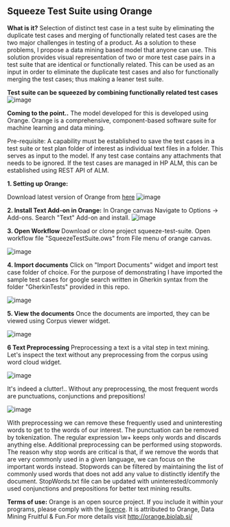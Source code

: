 
## **Squeeze Test Suite using Orange**

**What is it?**
Selection of distinct test case in a test suite by eliminating the duplicate test cases and merging of functionally related test cases are the two major challenges in testing of a product. As a solution to these problems, I propose a data mining based model that anyone can use. This solution provides visual representation of two or more test case pairs in a test suite that are identical or functionally related. This can be used as an input in order to eliminate the duplicate test cases and also for functionally merging the test cases; thus making a leaner test suite.

**Test suite can be squeezed by combining functionally related test cases**
![image](https://user-images.githubusercontent.com/4659907/49638785-43a39100-fa2f-11e8-9a6e-e6fdaf49ed15.png)

**Coming to the point..**
The model developed for this is developed using Orange. Orange is a comprehensive, component-based software suite for machine learning and data mining.

Pre-requisite:
A capability must be established to save the test cases in a test suite or test plan folder of interest as individual text files in a folder. This serves as input to the model. If any test case contains any attachments that needs to be ignored. If the test cases are managed in HP ALM, this can be established using REST API of ALM.

**1. Setting up Orange:**

Download latest version of Orange from [here]( https://orange.biolab.si/download/)
![image](https://user-images.githubusercontent.com/4659907/48974700-3e386500-f085-11e8-8d69-6dbe96baa3a1.png)

**2. Install Text Add-on in Orange:**
In Orange canvas Navigate to Options -> Add-ons. Search "Text" Add-on and install.
![image](https://user-images.githubusercontent.com/4659907/48977956-89289b80-f0ca-11e8-80bc-d300ee3fdbb8.png)


**3. Open Workflow**
Download or clone project squeeze-test-suite. Open workflow file "SqueezeTestSuite.ows" from File menu of orange canvas.

![image](https://user-images.githubusercontent.com/4659907/48978565-05bf7800-f0d3-11e8-9f25-801fd28ba6b7.png)


**4. Import documents**
Click on "Import Documents" widget and import test case folder of choice. For the purpose of demonstrating I have imported the sample test cases for google search written in Gherkin syntax from the folder "GherkinTests" provided in this repo.

![image](https://user-images.githubusercontent.com/4659907/49338041-0dd36680-f643-11e8-9cec-7c4383d6ae5f.png)

**5. View the documents**
Once the documents are imported, they can be viewed using Corpus viewer widget.

![image](https://user-images.githubusercontent.com/4659907/49342553-da183100-f682-11e8-94a5-80a93124e3ee.png)

**6 Text Preprocessing**
Preprocessing a text is a vital step in text mining. Let's inspect the  text without any preprocessing from the corpus using word cloud widget.


![image](https://user-images.githubusercontent.com/4659907/49342606-ae497b00-f683-11e8-959a-82a971a29617.png)

It's indeed a clutter!.. Without any preprocessing, the most frequent words are punctuations, conjunctions and prepositions!

![image](https://user-images.githubusercontent.com/4659907/49342754-15b3fa80-f685-11e8-80bf-3ced2fb3eebb.png)

With preprocessing we can remove these frequently used and uninteresting words to get to the words of our interest.
The punctuation can be removed by tokenization. The regular expression \w+ keeps only words and discards anything else. Additional preprocessing can be performed using stopwords.  The reason why stop words are critical is that, if we remove the words that are very commonly used in a given language, we can focus on the important words instead. Stopwords can be filtered by maintaining the list of commonly used words that does not add any value to distinctly identify the document.
StopWords.txt file can be updated with uninterested/commonly used conjunctions and  prepositions for better text mining results.












**Terms of use:**
Orange is an open source project. If you include it within your programs, please comply with the [licence](https://orange.biolab.si/license/). It is attributed to  Orange, Data Mining Fruitful & Fun.For more details visit http://orange.biolab.si/



